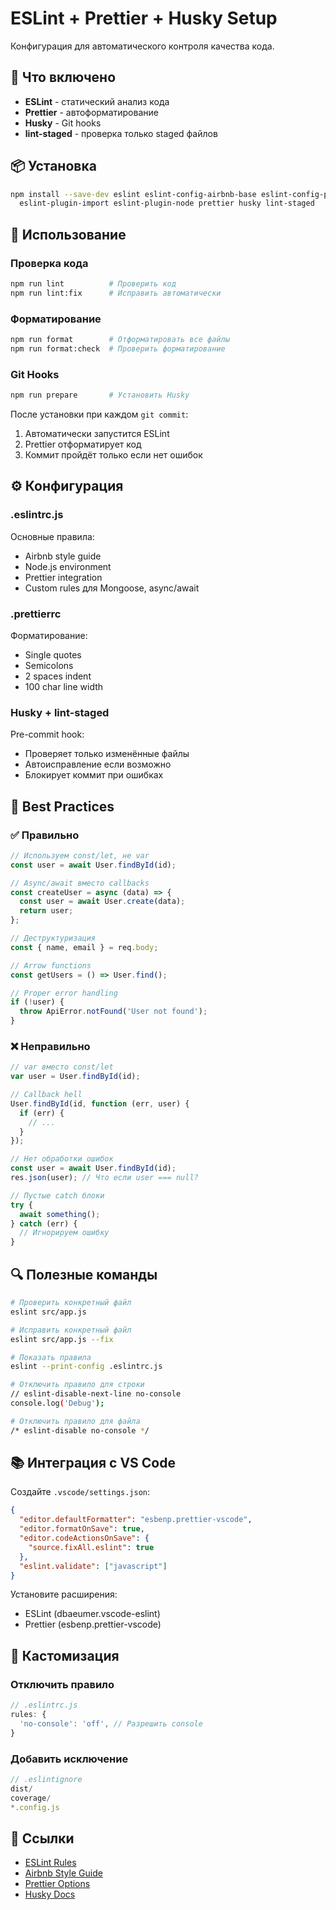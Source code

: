 # ESLint + Prettier + Husky Setup

Конфигурация для автоматического контроля качества кода.

## 🔧 Что включено

- **ESLint** - статический анализ кода
- **Prettier** - автоформатирование
- **Husky** - Git hooks
- **lint-staged** - проверка только staged файлов

## 📦 Установка

```bash
npm install --save-dev eslint eslint-config-airbnb-base eslint-config-prettier \
  eslint-plugin-import eslint-plugin-node prettier husky lint-staged
```

## 🚀 Использование

### Проверка кода

```bash
npm run lint          # Проверить код
npm run lint:fix      # Исправить автоматически
```

### Форматирование

```bash
npm run format        # Отформатировать все файлы
npm run format:check  # Проверить форматирование
```

### Git Hooks

```bash
npm run prepare       # Установить Husky
```

После установки при каждом `git commit`:

1. Автоматически запустится ESLint
2. Prettier отформатирует код
3. Коммит пройдёт только если нет ошибок

## ⚙️ Конфигурация

### .eslintrc.js

Основные правила:

- Airbnb style guide
- Node.js environment
- Prettier integration
- Custom rules для Mongoose, async/await

### .prettierrc

Форматирование:

- Single quotes
- Semicolons
- 2 spaces indent
- 100 char line width

### Husky + lint-staged

Pre-commit hook:

- Проверяет только изменённые файлы
- Автоисправление если возможно
- Блокирует коммит при ошибках

## 🎯 Best Practices

### ✅ Правильно

```javascript
// Используем const/let, не var
const user = await User.findById(id);

// Async/await вместо callbacks
const createUser = async (data) => {
  const user = await User.create(data);
  return user;
};

// Деструктуризация
const { name, email } = req.body;

// Arrow functions
const getUsers = () => User.find();

// Proper error handling
if (!user) {
  throw ApiError.notFound('User not found');
}
```

### ❌ Неправильно

```javascript
// var вместо const/let
var user = User.findById(id);

// Callback hell
User.findById(id, function (err, user) {
  if (err) {
    // ...
  }
});

// Нет обработки ошибок
const user = await User.findById(id);
res.json(user); // Что если user === null?

// Пустые catch блоки
try {
  await something();
} catch (err) {
  // Игнорируем ошибку
}
```

## 🔍 Полезные команды

```bash
# Проверить конкретный файл
eslint src/app.js

# Исправить конкретный файл
eslint src/app.js --fix

# Показать правила
eslint --print-config .eslintrc.js

# Отключить правило для строки
// eslint-disable-next-line no-console
console.log('Debug');

# Отключить правило для файла
/* eslint-disable no-console */
```

## 📚 Интеграция с VS Code

Создайте `.vscode/settings.json`:

```json
{
  "editor.defaultFormatter": "esbenp.prettier-vscode",
  "editor.formatOnSave": true,
  "editor.codeActionsOnSave": {
    "source.fixAll.eslint": true
  },
  "eslint.validate": ["javascript"]
}
```

Установите расширения:

- ESLint (dbaeumer.vscode-eslint)
- Prettier (esbenp.prettier-vscode)

## 🎨 Кастомизация

### Отключить правило

```javascript
// .eslintrc.js
rules: {
  'no-console': 'off', // Разрешить console
}
```

### Добавить исключение

```javascript
// .eslintignore
dist/
coverage/
*.config.js
```

## 🔗 Ссылки

- [ESLint Rules](https://eslint.org/docs/rules/)
- [Airbnb Style Guide](https://github.com/airbnb/javascript)
- [Prettier Options](https://prettier.io/docs/en/options.html)
- [Husky Docs](https://typicode.github.io/husky/)
